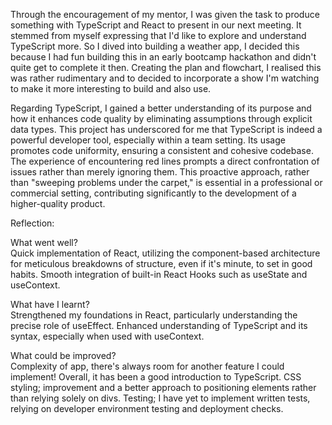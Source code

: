 Through the encouragement of my mentor, I was given the task to produce something with TypeScript and React to present in our next meeting. It stemmed from myself expressing that I'd like to explore and understand TypeScript more. So I dived into building a weather app, I decided this because I had fun building this in an early bootcamp hackathon and didn't quite get to complete it then. Creating the plan and flowchart, I realised this was rather rudimentary and to decided to incorporate a show I'm watching to make it more interesting to build and also use.

Regarding TypeScript, I gained a better understanding of its purpose and how it enhances code quality by eliminating assumptions through explicit data types. This project has underscored for me that TypeScript is indeed a powerful developer tool, especially within a team setting. Its usage promotes code uniformity, ensuring a consistent and cohesive codebase. The experience of encountering red lines prompts a direct confrontation of issues rather than merely ignoring them. This proactive approach, rather than "sweeping problems under the carpet," is essential in a professional or commercial setting, contributing significantly to the development of a higher-quality product.

Reflection:

What went well? <br>
Quick implementation of React, utilizing the component-based architecture for meticulous breakdowns of structure, even if it's minute, to set in good habits.
Smooth integration of built-in React Hooks such as useState and useContext.

What have I learnt? <br>
Strengthened my foundations in React, particularly understanding the precise role of useEffect.
Enhanced understanding of TypeScript and its syntax, especially when used with useContext.

What could be improved? <br>
Complexity of app, there's always room for another feature I could implement! Overall, it has been a good introduction to TypeScript.
CSS styling; improvement and a better approach to positioning elements rather than relying solely on divs.
Testing; I have yet to implement written tests, relying on developer environment testing and deployment checks.
